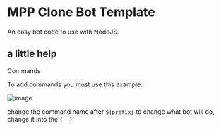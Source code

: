 # MPP Clone Bot Template
An easy bot code to use with NodeJS.

## a little help
Commands

To add commands you must use this example:

![image](https://user-images.githubusercontent.com/78708647/203676345-b0a3e0d6-ca7f-4131-a31a-67674bed1230.png)

change the command name after `${prefix}` to change what bot will do, change it into the `{  }`
